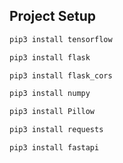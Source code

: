 ## Project Setup

```sh
pip3 install tensorflow
```

```sh
pip3 install flask
```

```sh
pip3 install flask_cors
```

```sh
pip3 install numpy
```

```sh
pip3 install Pillow
```

```sh
pip3 install requests
```

```sh
pip3 install fastapi

